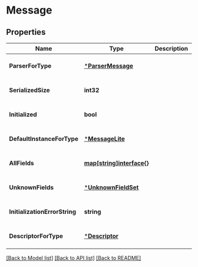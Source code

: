 # Message

## Properties
Name | Type | Description | Notes
------------ | ------------- | ------------- | -------------
**ParserForType** | [***ParserMessage**](ParserMessage.md) |  | [optional] [default to null]
**SerializedSize** | **int32** |  | [optional] [default to null]
**Initialized** | **bool** |  | [optional] [default to null]
**DefaultInstanceForType** | [***MessageLite**](MessageLite.md) |  | [optional] [default to null]
**AllFields** | [**map[string]interface{}**](interface{}.md) |  | [optional] [default to null]
**UnknownFields** | [***UnknownFieldSet**](UnknownFieldSet.md) |  | [optional] [default to null]
**InitializationErrorString** | **string** |  | [optional] [default to null]
**DescriptorForType** | [***Descriptor**](Descriptor.md) |  | [optional] [default to null]

[[Back to Model list]](../README.md#documentation-for-models) [[Back to API list]](../README.md#documentation-for-api-endpoints) [[Back to README]](../README.md)

